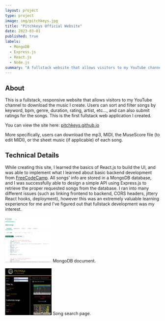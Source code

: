 ```yaml
---
layout: project
type: project
image: img/pitchkeys.jpg
title: "Pitchkeys Official Website"
date: 2023-03-01
published: true
labels:
  - MongoDB
  - Express.js
  - React.js
  - Node.js
summary: "A fullstack website that allows visitors to my YouTube channel to download the music I create and transcribe."
---
```


## About

This is a fullstack, responsive website that allows visitors to my YouTube channel to download the music I create. Users can sort and filter songs by keyword, bpm, genre, duration, rating, artist, etc..., and can also submit ratings for the songs. This is the first fullstack web application I created.

You can view the site here: [pitchkeys.github.io](https://pitchkeys.github.io/)

More specifically, users can download the mp3, MIDI, the MuseScore file (to edit MIDI), or the sheet music (if applicable) of each song.

## Technical Details

While creating this site, I learned the basics of React.js to build the UI, and was able to implement what I learned about basic backend development from [FreeCodeCamp](https://freecodecamp.org). All songs' info are stored in a MongoDB database, and I was successfully able to design a simple API using Express.js to retrieve the proper requested songs from the database. I ran into many different issues (such as linking frontend to backend, CORS headers, jittery React hooks, deployment), however this was an extremely valuable learning experience for me and I've figured out that fullstack development was my interest.

<img class="img-fluid" width = "30%" src="../img/pitchkeys_mongodb.png">
MongoDB document.
<br><br>
<img class="img-fluid" width = "30%" src="../img/pitchkeys_find.png">
Song search page.
<br><br>
